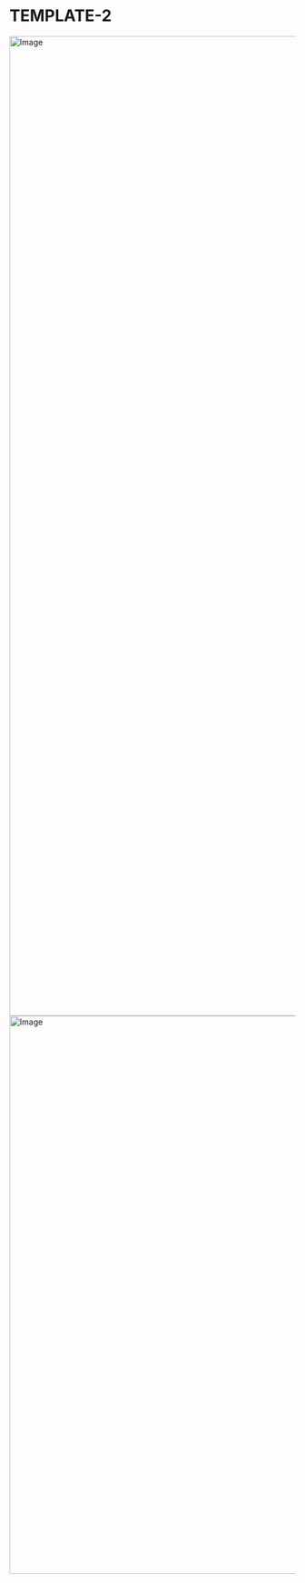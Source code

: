 # TEMPLATE-2

<img width="1480" height="1726" alt="Image" src="https://github.com/user-attachments/assets/1271c9ac-9fd1-4578-a808-6faa32c41e5b" />

<img width="1605" height="983" alt="Image" src="https://github.com/user-attachments/assets/2615a0d2-324b-4a1a-828d-4ea813d3d647" />
